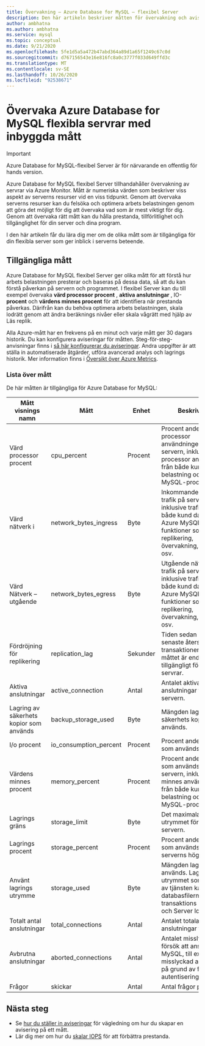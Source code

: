 ```yaml
---
title: Övervakning – Azure Database for MySQL – flexibel Server
description: Den här artikeln beskriver måtten för övervakning och avisering för Azure Database for MySQL flexibel Server, inklusive CPU, lagring och anslutnings statistik.
author: ambhatna
ms.author: ambhatna
ms.service: mysql
ms.topic: conceptual
ms.date: 9/21/2020
ms.openlocfilehash: 5fe1d5a5a472b47abd364a89d1a65f1249c67c0d
ms.sourcegitcommit: d767156543e16e816fc8a0c3777f033d649ffd3c
ms.translationtype: MT
ms.contentlocale: sv-SE
ms.lasthandoff: 10/26/2020
ms.locfileid: "92538671"
---
```

# <a name="monitor-azure-database-for-mysql-flexible-servers-with-built-in-metrics"></a>Övervaka Azure Database for MySQL flexibla servrar med inbyggda mått

> [!IMPORTANT] 
> Azure Database for MySQL-flexibel Server är för närvarande en offentlig för hands version.

Azure Database for MySQL flexibel Server tillhandahåller övervakning av servrar via Azure Monitor. Mått är numeriska värden som beskriver viss aspekt av serverns resurser vid en viss tidpunkt. Genom att övervaka serverns resurser kan du felsöka och optimera arbets belastningen genom att göra det möjligt för dig att övervaka vad som är mest viktigt för dig. Genom att övervaka rätt mått kan du hålla prestanda, tillförlitlighet och tillgänglighet för din server och dina program.

I den här artikeln får du lära dig mer om de olika mått som är tillgängliga för din flexibla server som ger inblick i serverns beteende.

## <a name="available-metrics"></a>Tillgängliga mått

Azure Database for MySQL flexibel Server ger olika mått för att förstå hur arbets belastningen presterar och baseras på dessa data, så att du kan förstå påverkan på servern och programmet. I flexibel Server kan du till exempel övervaka **värd processor procent** , **aktiva anslutningar** , IO- **procent** och **värdens minnes procent** för att identifiera när prestanda påverkas. Därifrån kan du behöva optimera arbets belastningen, skala lodrätt genom att ändra beräknings nivåer eller skala vågrätt med hjälp av Läs replik.

Alla Azure-mått har en frekvens på en minut och varje mått ger 30 dagars historik. Du kan konfigurera aviseringar för måtten. Steg-för-steg-anvisningar finns i [så här konfigurerar du aviseringar](./how-to-alert-on-metric.md). Andra uppgifter är att ställa in automatiserade åtgärder, utföra avancerad analys och lagrings historik. Mer information finns i [Översikt över Azure Metrics](../../azure-monitor/platform/data-platform.md).

### <a name="list-of-metrics"></a>Lista över mått
De här måtten är tillgängliga för Azure Database for MySQL:

|Mått visnings namn|Mått|Enhet|Beskrivning|
|---|---|---|---|
|Värd processor procent|cpu_percent|Procent|Procent andelen av processor användningen på servern, inklusive processor användning från både kund arbets belastning och Azure MySQL-processer|
|Värd nätverk i |network_bytes_ingress|Byte|Inkommande nätverks trafik på servern, inklusive trafik från både kund databas och Azure MySQL-funktioner som replikering, övervakning, loggar osv.|
|Värd Nätverk – utgående|network_bytes_egress|Byte|Utgående nätverks trafik på servern, inklusive trafik från både kund databas och Azure MySQL-funktioner som replikering, övervakning, loggar osv.|
|Fördröjning för replikering|replication_lag|Sekunder|Tiden sedan den senaste återspelade transaktionen. Det här måttet är endast tillgängligt för replik servrar.|
|Aktiva anslutningar|active_connection|Antal|Antalet aktiva anslutningar till servern.|
|Lagring av säkerhets kopior som används|backup_storage_used|Byte|Mängden lagring av säkerhets kopior som används.|
|I/o procent|io_consumption_percent|Procent|Procent andelen av IO som används.|
|Värdens minnes procent|memory_percent|Procent|Procent andelen minne som används på servern, inklusive minnes användning från både kund arbets belastning och Azure MySQL-processer|
|Lagrings gräns|storage_limit|Byte|Det maximala lagrings utrymmet för den här servern.|
|Lagrings procent|storage_percent|Procent|Procent andelen lagring som används av serverns högsta värde.|
|Använt lagrings utrymme|storage_used|Byte|Mängden lagring som används. Lagrings utrymmet som används av tjänsten kan omfatta databasfilerna, transaktions loggarna och Server loggarna.|
|Totalt antal anslutningar|total_connections|Antal|Antalet totala anslutningar till servern|
|Avbrutna anslutningar|aborted_connections|Antal|Antalet misslyckade försök att ansluta till MySQL, till exempel misslyckad anslutning på grund av felaktiga autentiseringsuppgifter.|
|Frågor|skickar|Antal|Antal frågor per sekund|

## <a name="next-steps"></a>Nästa steg
- Se [hur du ställer in aviseringar](./how-to-alert-on-metric.md) för vägledning om hur du skapar en avisering på ett mått.
- Lär dig mer om hur du [skalar IOPS](./concepts/../concepts-compute-storage.md#iops) för att förbättra prestanda.